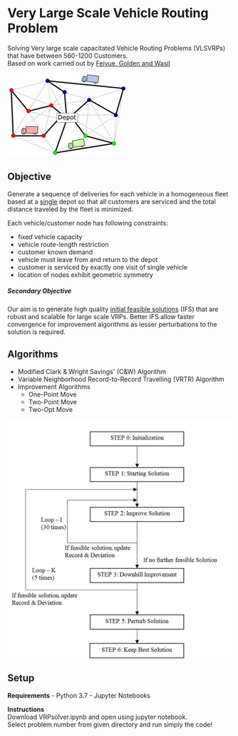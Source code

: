 
# Very Large Scale Vehicle Routing Problem

Solving Very large scale capacitated Vehicle Routing Problems (VLSVRPs) that have between 560-1200 Customers.
<br>Based on work carried out by [Feiyue, Golden and Wasil](https://www.sciencedirect.com/science/article/pii/S0305054803003150)

<img src="https://github.com/tanmayraj/VLSVehicleRoutingProblemSolver/blob/master/Tags/vectorVRP.jpg">

## Objective
Generate a sequence of deliveries for each vehicle in a homogeneous fleet based at a <u>single</u> depot so that all customers are serviced and the total distance traveled by the fleet is minimized.

Each vehicle/customer node has following constraints:
- fixed vehicle capacity
- vehicle route-length restriction
- customer known demand
- vehicle must leave from and return to the depot
- customer is serviced by exactly one visit of single vehicle
- location of nodes exhibit geometric symmetry

##### Secondary Objective
Our aim is to generate high quality <u>initial feasible solutions</u> (IFS) that are robust and scalable for large scale VRPs. Better IFS allow faster convergence for improvement algorithms as lesser perturbations to the solution is required. 

## Algorithms
- Modified Clark & Wright Savings' (C&W) Algorithm
- Variable Neighborhood Record-to-Record Travelling (VRTR) Algorithm
- Improvement Algorithms
    - One-Point Move
    - Two-Point Move
    - Two-Opt Move

<img src="https://github.com/tanmayraj/VLSVehicleRoutingProblemSolver/blob/master/Tags/flowsheet.png">

## Setup
<b>Requirements</b>
    - Python 3.7
    - Jupyter Notebooks
    
<b>Instructions</b>
<br>Download VRPsolver.ipynb and open using jupyter notebook. 
<br>Select problem number from given directory and run simply the code! 
